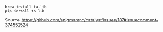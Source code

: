 ```
brew install ta-lib
pip install ta-lib
```
Source: https://github.com/enigmampc/catalyst/issues/187#issuecomment-374552524
